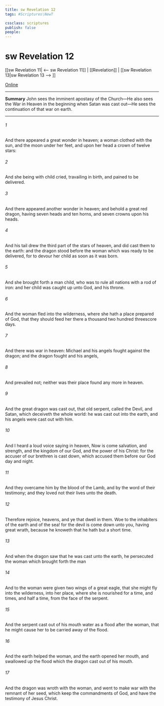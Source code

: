 ```yaml
---
title: sw Revelation 12
tags: #Scriptures\NewT

cssclass: scriptures
publish: false
people:
---
```


# sw Revelation 12
[[sw Revelation 11| <-- sw Revelation 11]] | [[Revelation]] | [[sw Revelation 13|sw Revelation 13 --> ]]

[Online](https://churchofjesuschrist.org/study/scriptures/nt/rev/12?lang=eng)

---
__Summary__
John sees the imminent apostasy of the Church—He also sees the War in Heaven in the beginning when Satan was cast out—He sees the continuation of that war on earth.

---
###### 1 
And there appeared a great wonder in heaven; a woman clothed with the sun, and the moon under her feet, and upon her head a crown of twelve stars:

###### 2 
And she being with child cried, travailing in birth, and pained to be delivered.

###### 3 
And there appeared another wonder in heaven; and behold a great red dragon, having seven heads and ten horns, and seven crowns upon his heads.

###### 4 
And his tail drew the third part of the stars of heaven, and did cast them to the earth: and the dragon stood before the woman which was ready to be delivered, for to devour her child as soon as it was born.

###### 5 
And she brought forth a man child, who was to rule all nations with a rod of iron: and her child was caught up unto God, and  his throne.

###### 6 
And the woman fled into the wilderness, where she hath a place prepared of God, that they should feed her there a thousand two hundred  threescore days.

###### 7 
And there was war in heaven: Michael and his angels fought against the dragon; and the dragon fought and his angels,

###### 8 
And prevailed not; neither was their place found any more in heaven.

###### 9 
And the great dragon was cast out, that old serpent, called the Devil, and Satan, which deceiveth the whole world: he was cast out into the earth, and his angels were cast out with him.

###### 10 
And I heard a loud voice saying in heaven, Now is come salvation, and strength, and the kingdom of our God, and the power of his Christ: for the accuser of our brethren is cast down, which accused them before our God day and night.

###### 11 
And they overcame him by the blood of the Lamb, and by the word of their testimony; and they loved not their lives unto the death.

###### 12 
Therefore rejoice,  heavens, and ye that dwell in them. Woe to the inhabiters of the earth and of the sea! for the devil is come down unto you, having great wrath, because he knoweth that he hath but a short time.

###### 13 
And when the dragon saw that he was cast unto the earth, he persecuted the woman which brought forth the man 

###### 14 
And to the woman were given two wings of a great eagle, that she might fly into the wilderness, into her place, where she is nourished for a time, and times, and half a time, from the face of the serpent.

###### 15 
And the serpent cast out of his mouth water as a flood after the woman, that he might cause her to be carried away of the flood.

###### 16 
And the earth helped the woman, and the earth opened her mouth, and swallowed up the flood which the dragon cast out of his mouth.

###### 17 
And the dragon was wroth with the woman, and went to make war with the remnant of her seed, which keep the commandments of God, and have the testimony of Jesus Christ.

